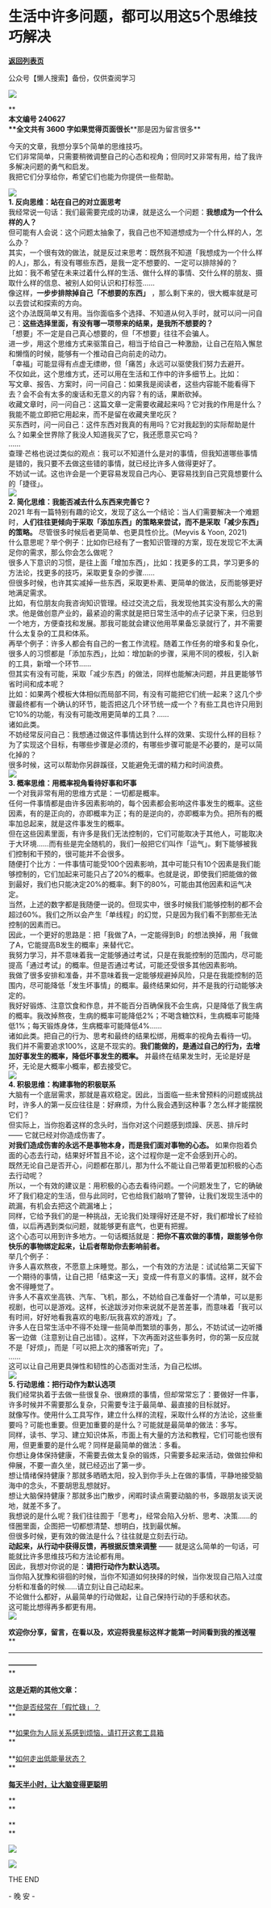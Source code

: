 # 生活中许多问题，都可以用这5个思维技巧解决

[**返回列表页**](/gzh/L先生说)

公众号【懒人搜索】备份，仅供查阅学习

![](https://mmbiz.qpic.cn/mmbiz_png/yWXmuSFeCk2D4u61NQMfExSVGqfduKffxH09zZjkIO70OGia5tWiariaBmY4wARkH3aFOn4uIH0ujHC2V59HUfcsA/640?wx_fmt=png&from;=appmsg)

**  
****本文编号 240627**  
**全文共有 3600 字****如果觉得页面很长****那是因为留言很多**  
  
今天的文章，我想分享5个简单的思维技巧。  
它们非常简单，只需要稍微调整自己的心态和视角；但同时又非常有用，给了我许多解决问题的勇气和启发。  
我把它们分享给你，希望它们也能为你提供一些帮助。  
  
![](https://mmbiz.qpic.cn/mmbiz_png/yWXmuSFeCk3Bn6XzqGMbK9EcZjbGoRJytuR3H8jAgf62lEF7w9mrpUwibbjqDn42ETt37R6Yr2Oxr5ReyVxRiaoA/640?wx_fmt=png)  
**1\. 反向思维：站在自己的对立面思考**  
我经常说一句话：我们最需要完成的功课，就是这么一个问题：**我想成为一个什么样的人？**  
但可能有人会说：这个问题太抽象了，我自己也不知道想成为一个什么样的人，怎么办？  
其实，一个很有效的做法，就是反过来思考：既然我不知道「我想成为一个什么样的人」，那么，有没有哪些东西，是我一定不想要的、一定可以排除掉的？  
比如：我不希望在未来过着什么样的生活、做什么样的事情、交什么样的朋友、摄取什么样的信息、被别人如何认识和打标签……  
像这样，**一步步排除掉自己「不想要的东西」** ，那么剩下来的，很大概率就是可以去尝试和探索的方向。  
这个办法既简单又有用。当你面临多个选择、不知道从何入手时，就可以问一问自己：**这些选择里面，有没有哪一项带来的结果，是我所不想要的？**  
「想要」不一定是自己真心想要的，但「不想要」往往不会骗人。  
进一步，用这个思维方式来驱策自己，相当于给自己一种激励，让自己在陷入懈怠和懒惰的时候，能够有一个推动自己向前走的动力。  
「幸福」可能显得有点虚无缥缈，但「痛苦」永远可以驱使我们努力去避开。  
不仅如此，这个思维方式，还可以用在生活和工作中的许多细节上。比如：  
写文章、报告、方案时，问一问自己：如果我是阅读者，这些内容能不能看得下去？会不会有太多的废话和无意义的内容？有的话，果断砍掉。  
收藏文章时，问一问自己：这篇文章一定需要收藏起来吗？它对我的作用是什么？我能不能立即把它用起来，而不是留在收藏夹里吃灰？  
买东西时，问一问自己：这件东西对我真的有用吗？它对我起到的实际帮助是什么？如果全世界除了我没人知道我买了它，我还愿意买它吗？  
……  
查理·芒格也说过类似的观点：我可以不知道什么是对的事情，但我知道哪些事情是错的，我只要不去做这些错的事情，就已经比许多人做得更好了。  
不妨试一试。这也许会是一个更容易发现自己内心、更容易找到自己究竟想要什么的「捷径」。  
![](https://mmbiz.qpic.cn/mmbiz_png/yWXmuSFeCk3Bn6XzqGMbK9EcZjbGoRJytuR3H8jAgf62lEF7w9mrpUwibbjqDn42ETt37R6Yr2Oxr5ReyVxRiaoA/640?wx_fmt=png)  
**2\. 简化思维：我能否减去什么东西来完善它？**  
2021
年有一篇特别有趣的论文，发现了这么一个结论：当人们需要解决一个难题时，**人们往往更倾向于采取「添加东西」的策略来尝试，而不是采取「减少东西」的策略。**
尽管很多时候后者更简单、也更具性价比。(Meyvis & Yoon, 2021)  
什么意思呢？举个例子：比如你已经有了一套知识管理的方案，现在发现它不太满足你的需求，那么你会怎么做呢？  
很多人下意识的习惯，是往上面「增加东西」，比如：找更多的工具，学习更多的方法论，找更多的技巧，采取更复杂的步骤……  
但很多时候，也许其实减掉一些东西，采取更朴素、更简单的做法，反而能够更好地满足需求。  
比如，有位朋友向我咨询知识管理。经过交流之后，我发现他其实没有那么大的需求。他是做创意产业的，最紧迫的需求就是把日常生活中的点子记录下来，归总到一个地方，方便查找和发展。那我可能就会建议他用苹果备忘录就行了，并不需要什么太复杂的工具和体系。  
再举个例子：许多人都会有自己的一套工作流程。随着工作任务的增多和复杂化，很多人的习惯都是「添加东西」，比如：增加新的步骤，采用不同的模板，引入新的工具，新增一个环节……  
但其实有没有可能，采取「减少东西」的做法，同样也能解决问题，并且更能够节省时间和成本呢？  
比如：如果两个模板大体相似而局部不同，有没有可能把它们统一起来？这几个步骤最终都有一个确认的环节，能否把这几个环节统一成一个？有些工具也许只用到它10%的功能，有没有可能改用更简单的工具？……  
诸如此类。  
不妨经常反问自己：我想通过做这件事情达到什么样的效果、实现什么样的目标？为了实现这个目标，有哪些步骤是必须的，有哪些步骤可能是不必要的，是可以简化掉的？  
很多时候，这可以帮助你另辟蹊径，又能避免无谓的精力和时间浪费。  
![](https://mmbiz.qpic.cn/mmbiz_png/yWXmuSFeCk3Bn6XzqGMbK9EcZjbGoRJytuR3H8jAgf62lEF7w9mrpUwibbjqDn42ETt37R6Yr2Oxr5ReyVxRiaoA/640?wx_fmt=png)  
**3\. 概率思维：用概率视角看待好事和坏事**  
一个对我非常有用的思维方式是：一切都是概率。  
任何一件事情都是由许多因素影响的，每个因素都会影响这件事发生的概率。这些因素，有的是正向的，亦即概率为正；有的是逆向的，亦即概率为负。把所有的概率加总起来，就是这件事发生的概率。  
但在这些因素里面，有许多是我们无法控制的，它们可能取决于其他人，可能取决于大环境……而有些是完全随机的，我们一般把它们叫作「运气」。剩下能够被我们控制和干预的，很可能并不会很多。  
随便打个比方：一件事情可能受100个因素影响，其中可能只有10个因素是我们能够控制的，它们加起来可能只占了20%的概率。也就是说，即使我们把能做的做到最好，我们也只能决定20%的概率。剩下的80%，可能由其他因素和运气决定。  
当然，上述的数字都是我随便一说的。但现实中，很多时候我们能够控制的都不会超过60%。我们之所以会产生「单线程」的幻觉，只是因为我们看不到那些无法控制的因素而已。  
因此，一个更好的思路是：把「我做了A，一定能得到B」的想法换掉，用「我做了A，它能提高B发生的概率」来替代它。  
我努力学习，并不意味着我一定能够通过考试，只是在我能控制的范围内，尽可能提高「通过考试」的概率。但是否通过考试，可能还受很多其他因素影响。  
我做了很多安排和准备，并不意味着我一定能够规避掉风险，只是在我能控制的范围内，尽可能降低「发生坏事情」的概率。最终结果如何，并不是我的行动能够决定的。  
我好好锻炼、注意饮食和作息，并不能百分百确保我不会生病，只是降低了我生病的概率。我改掉熬夜，生病的概率可能降低2%；不喝含糖饮料，生病概率可能降低1%；每天锻炼身体，生病概率可能降低4%……  
诸如此类。把自己的行为、思考和最终的结果松绑，用概率的视角去看待一切。  
我们并不需要追求100%，这是不现实的。**我们能做的，是通过自己的行为，去增加好事发生的概率，降低坏事发生的概率。**
并最终在结果发生时，无论是好是坏，无论是大概率小概率，都去接受它。  
![](https://mmbiz.qpic.cn/mmbiz_png/yWXmuSFeCk3Bn6XzqGMbK9EcZjbGoRJytuR3H8jAgf62lEF7w9mrpUwibbjqDn42ETt37R6Yr2Oxr5ReyVxRiaoA/640?wx_fmt=png)  
**4\. 积极思维：构建事物的积极联系**  
大脑有一个底层需求，那就是喜欢稳定。因此，当面临一些未曾预料的问题或挑战时，许多人的第一反应往往是：好麻烦，为什么我会遇到这种事？怎么样才能摆脱它们？  
但实际上，当你抱着这样的念头时，当你对这个问题感到烦躁、厌恶、排斥时 —— 它就已经对你造成伤害了。  
**对我们造成伤害的永远不是事物本身，而是我们面对事物的心态。** 如果你抱着负面的心态去行动，结果好坏暂且不论，这个过程你是一定不会感到开心的。  
既然无论自己是否开心，问题都在那儿，那为什么不能让自己带着更加积极的心态去行动呢？  
所以，一个有效的建议是：用积极的心态去看待问题。一个问题发生了，它的确破坏了我们稳定的生活，但与此同时，它也给我们敲响了警钟，让我们发现生活中的疏漏，有机会去把这个疏漏堵上；  
同样，它给予我们的是一种挑战，无论我们处理得好还是不好，我们都增长了经验值，以后再遇到类似问题，就能够更有底气，也更有把握。  
这个心态可以用到许多地方。一句话概括就是：**把你不喜欢做的事情，跟能够令你快乐的事物绑定起来，让后者帮助你去影响前者。**  
举几个例子：  
许多人喜欢熬夜，不愿意上床睡觉。那么，一个有效的方法是：试试给第二天留下一个期待的事情，让自己把「结束这一天」变成一件有意义的事情。这样，就不会舍不得睡觉了。  
许多人不喜欢坐高铁、汽车、飞机，那么，不妨给自己准备好一个清单，可以是影视剧，也可以是游戏。这样，长途跋涉对你来说就不是苦差事，而意味着「我可以有时间，好好地看我喜欢的电影/玩我喜欢的游戏」了。  
许多人在日常生活中不得不处理一些简单而繁琐的事务，那么，不妨试试一边听播客一边做（注意别让自己出错）。这样，下次再面对这些事务时，你的第一反应就不是「好烦」，而是「可以把上次的播客听完」了。  
……  
这可以让自己用更具弹性和韧性的心态面对生活，为自己松绑。  
![](https://mmbiz.qpic.cn/mmbiz_png/yWXmuSFeCk3Bn6XzqGMbK9EcZjbGoRJytuR3H8jAgf62lEF7w9mrpUwibbjqDn42ETt37R6Yr2Oxr5ReyVxRiaoA/640?wx_fmt=png)  
**5\. 行动思维：把行动作为默认选项**  
我们经常执着于去做一些很复杂、很麻烦的事情，但却常常忘了：要做好一件事，许多时候并不需要那么复杂，只需要专注于最简单、最直接的目标就好。  
就像写作。使用什么工具写作，建立什么样的流程，采取什么样的方法论，这些重要吗？可能也重要。但更加重要的是什么？可能就是最简单的做法：多写。  
同样，读书、学习、建立知识体系，市面上有大量的方法和教程，它们可能也很有用，但更重要的是什么呢？同样是最简单的做法：多看。  
你想让身体保持健康，不需要去做太复杂的锻炼，只需要多起来活动，做做拉伸和伸展，不要一直久坐，就已经迈出了第一步。  
想让情绪保持健康？那就多晒晒太阳，投入到你手头上在做的事情，平静地接受脑海中的念头，不要胡思乱想就好。  
想让大脑保持健康？那就多出门散步，闲暇时读点需要动脑的书，多跟朋友谈天说地，就差不多了。  
我想说的是什么呢？我们往往囿于「思考」，经常会陷入分析、思考、决策……的怪圈里面，企图把一切都想清楚、想明白，找到最优解。  
但很多时候，更有效的做法是什么？往往就是立刻去行动。  
**动起来，从行动中获得反馈，再根据反馈来调整** —— 就是这么简单的一句话，可能就比许多思维技巧和方法论都有用。  
因此，我想对你说的是：**请把行动作为默认选项。**  
当你陷入犹豫和徘徊的时候，当你不知道如何抉择的时候，当你发现自己陷入过度分析和准备的时候……请立刻让自己动起来。  
不论做什么都好，从最简单的行动做起，让自己保持行动的手感和状态。  
这可能比想得再多都更有用。  
![](https://mmbiz.qpic.cn/mmbiz_png/yWXmuSFeCk3Bn6XzqGMbK9EcZjbGoRJytuR3H8jAgf62lEF7w9mrpUwibbjqDn42ETt37R6Yr2Oxr5ReyVxRiaoA/640?wx_fmt=png)  
  
**欢迎你分享，留言，在看****以及，欢迎将我星标****这样才能第一时间看到我的推送喔**  
**  
****  
****————****  
**

**这是近期的其他文章：**

**[你是否经常在「假忙碌」？](http://mp.weixin.qq.com/s?__biz=MzAxNTY0NjEzNg==&mid=2247488143&idx=1&sn=58fbfe351769d44067f98d55f2c18572&chksm=9b81be58acf6374ea3ff9499d123ae013a5df4e6666a6be4665fe7412358ba980e039918b14f&scene=21#wechat_redirect)  
**

**[如果你为人际关系感到烦恼，请打开这套工具箱](http://mp.weixin.qq.com/s?__biz=MzAxNTY0NjEzNg==&mid=2247488137&idx=1&sn=b3e01a23b4a0e26eade912edf1425def&chksm=9b81be5eacf63748e4d72f95cdc33706257285d74756508569f66c10ec409222da3c6f6fb4e7&scene=21#wechat_redirect)  
**

**[如何走出低能量状态？](http://mp.weixin.qq.com/s?__biz=MzAxNTY0NjEzNg==&mid=2247488131&idx=1&sn=0582f702078dc1653b41826b08765ec4&chksm=9b81be54acf637429064e6d1784410687c8af43c9d15e9df4224b900791dee5a1ebb50f4891f&scene=21#wechat_redirect)  
**

[**每天半小时，让大脑变得更聪明**](http://mp.weixin.qq.com/s?__biz=MzAxNTY0NjEzNg==&mid=2247488118&idx=1&sn=7e7d22334379979dfd33f840f66c6cc1&chksm=9b81bea1acf637b7596685bbfbf0c0240d306fae84cc8feb69437e967fe66f8637396c46514c&scene=21#wechat_redirect)  

  

**  
**

**  
**

![](https://mmbiz.qpic.cn/mmbiz_jpg/yWXmuSFeCk2iam5vJY61Fo9nvoY3rDp6ibiazXpziaGLgWqublz3c1OkKo2mWCJfXDst6BkiaKADD3PKicu1jm5mZib6A/640?wx_fmt=jpeg)

  
  
![](https://mmbiz.qpic.cn/mmbiz_png/yWXmuSFeCk2iam5vJY61Fo9nvoY3rDp6ibZWpjTWQAPCbvsDRuhGdGNTDABm92btC1o82BATsQicNQS4VAGibpoaCw/640?wx_fmt=png)

  

THE END

\- 晚 安 -

  

  

  

